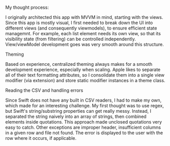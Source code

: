 My thought process:

I originally architected this app with MVVM in mind, starting with the views. Since this app is mostly visual, I first needed to break down the UI into different views (and consequently viewmodels), to ensure efficient state managemnt. For example, each list element needs its own view, so that its visibility state (from filtering) can be controlled independently. View/viewModel development goes was very smooth around this structure.

Theming

Based on experience, centralized theming always makes for a smooth development experience, especially when scaling. Apple likes to separate all of their text formatting attributes, so I consolidate them into a single view modifier (via extension) and store static modifier instances in a theme class. 

Reading the CSV and handling errors

Since Swift does not have any built in CSV readers, I had to make my own, which made for an interesting challenge. My first thought was to use regex, but Swift's string/substring properties can get really messy. Instead, I separated the string naively into an array of strings, then combined elements inside quotations. This approach made unclosed quotations very easy to catch. Other exceptions are improper header, insufficient columns in a given row and file not found. The error is displayed to the user with the row where it occurs, if applicable.

